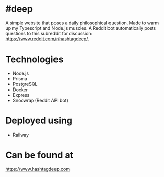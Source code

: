 # #deep

A simple website that poses a daily philosophical question. Made to warm up my Typescript and Node.js muscles. A Reddit bot automatically posts questions to this subreddit for discussion: https://www.reddit.com/r/hashtagdeep/.

# Technologies

- Node.js
- Prisma
- PostgreSQL
- Docker
- Express
- Snoowrap (Reddit API bot)

# Deployed using

- Railway


# Can be found at

https://www.hashtagdeep.com

